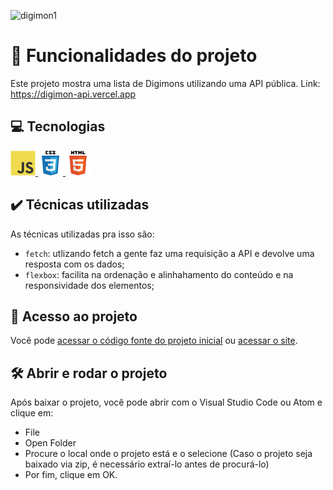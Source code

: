
![digimon1](https://user-images.githubusercontent.com/97979883/206508303-339b2533-eb79-45c4-bcf1-7bcd08574aab.PNG)


# 🔨 Funcionalidades do projeto

Este projeto mostra uma lista de Digimons utilizando uma API pública. Link: https://digimon-api.vercel.app

## 💻 Tecnologias 

<a href="https://developer.mozilla.org/en-US/docs/Web/JavaScript" target="_blank" rel="noreferrer"> <img src="https://raw.githubusercontent.com/devicons/devicon/master/icons/javascript/javascript-original.svg" alt="javascript" width="40" height="40"/> </a>
<a href="https://www.w3schools.com/css/" target="_blank" rel="noreferrer"> <img src="https://raw.githubusercontent.com/devicons/devicon/master/icons/css3/css3-original-wordmark.svg" alt="css3" width="40" height="40"/> </a> 
<a href="https://www.w3.org/html/" target="_blank" rel="noreferrer"> <img src="https://raw.githubusercontent.com/devicons/devicon/master/icons/html5/html5-original-wordmark.svg" alt="html5" width="40" height="40"/> </a> 

## ✔️ Técnicas utilizadas

As técnicas utilizadas pra isso são:

- `fetch`: utlizando fetch a gente faz uma requisição a API e devolve uma resposta com os dados;
- `flexbox`: facilita na ordenação e alinhahamento do conteúdo e na responsividade dos elementos;


## 📁 Acesso ao projeto

Você pode [acessar o código fonte do projeto inicial](https://github.com/rodrigoMedeiros0/Project-DigimonAPI) ou [acessar o site](https://rodrigomedeiros0.github.io/Project-DigimonAPI/).

## 🛠️ Abrir e rodar o projeto

Após baixar o projeto, você pode abrir com o Visual Studio Code ou Atom e clique em:

- File
- Open Folder
- Procure o local onde o projeto está e o selecione (Caso o projeto seja baixado via zip, é necessário extraí-lo antes de procurá-lo)
- Por fim, clique em OK.
